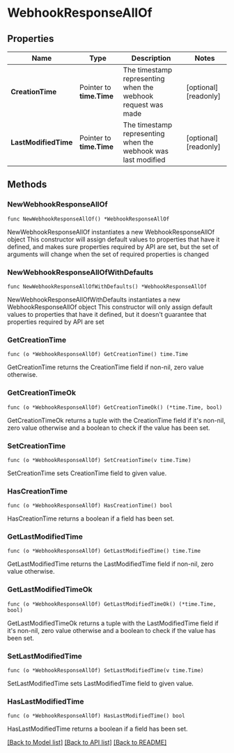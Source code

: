 # WebhookResponseAllOf

## Properties

Name | Type | Description | Notes
------------ | ------------- | ------------- | -------------
**CreationTime** | Pointer to **time.Time** | The timestamp representing when the webhook request was made | [optional] [readonly] 
**LastModifiedTime** | Pointer to **time.Time** | The timestamp representing when the webhook was last modified | [optional] [readonly] 

## Methods

### NewWebhookResponseAllOf

`func NewWebhookResponseAllOf() *WebhookResponseAllOf`

NewWebhookResponseAllOf instantiates a new WebhookResponseAllOf object
This constructor will assign default values to properties that have it defined,
and makes sure properties required by API are set, but the set of arguments
will change when the set of required properties is changed

### NewWebhookResponseAllOfWithDefaults

`func NewWebhookResponseAllOfWithDefaults() *WebhookResponseAllOf`

NewWebhookResponseAllOfWithDefaults instantiates a new WebhookResponseAllOf object
This constructor will only assign default values to properties that have it defined,
but it doesn't guarantee that properties required by API are set

### GetCreationTime

`func (o *WebhookResponseAllOf) GetCreationTime() time.Time`

GetCreationTime returns the CreationTime field if non-nil, zero value otherwise.

### GetCreationTimeOk

`func (o *WebhookResponseAllOf) GetCreationTimeOk() (*time.Time, bool)`

GetCreationTimeOk returns a tuple with the CreationTime field if it's non-nil, zero value otherwise
and a boolean to check if the value has been set.

### SetCreationTime

`func (o *WebhookResponseAllOf) SetCreationTime(v time.Time)`

SetCreationTime sets CreationTime field to given value.

### HasCreationTime

`func (o *WebhookResponseAllOf) HasCreationTime() bool`

HasCreationTime returns a boolean if a field has been set.

### GetLastModifiedTime

`func (o *WebhookResponseAllOf) GetLastModifiedTime() time.Time`

GetLastModifiedTime returns the LastModifiedTime field if non-nil, zero value otherwise.

### GetLastModifiedTimeOk

`func (o *WebhookResponseAllOf) GetLastModifiedTimeOk() (*time.Time, bool)`

GetLastModifiedTimeOk returns a tuple with the LastModifiedTime field if it's non-nil, zero value otherwise
and a boolean to check if the value has been set.

### SetLastModifiedTime

`func (o *WebhookResponseAllOf) SetLastModifiedTime(v time.Time)`

SetLastModifiedTime sets LastModifiedTime field to given value.

### HasLastModifiedTime

`func (o *WebhookResponseAllOf) HasLastModifiedTime() bool`

HasLastModifiedTime returns a boolean if a field has been set.


[[Back to Model list]](../../README.md#documentation-for-models) [[Back to API list]](../../README.md#documentation-for-api-endpoints) [[Back to README]](../../README.md)



